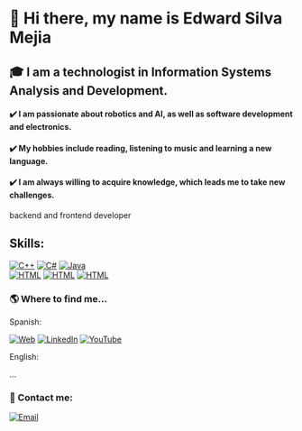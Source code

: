 
# :wave: Hi there, my name is Edward Silva Mejia
## :mortar_board: I am a technologist in Information Systems Analysis and Development.

<!--
**edwsilme/edwsilme** is a ✨ _special_ ✨ repository because its `README.md` (this file) appears on your GitHub profile.
-->

#### :heavy_check_mark: I am passionate about robotics and AI, as well as software development and electronics.
#### :heavy_check_mark: My hobbies include reading, listening to music and learning a new language.
#### :heavy_check_mark: I am always willing to acquire knowledge, which leads me to take new challenges.



backend and frontend developer

## Skills:

[![C++](https://img.shields.io/badge/-C%2B%2B-green)]()
[![C#](https://img.shields.io/badge/-C%23-blue)]()
[![Java](https://img.shields.io/badge/-Java-orange)]()
<br>
[![HTML](https://img.shields.io/badge/-html-blue)]()
[![HTML](https://img.shields.io/badge/-CSS-lightgrey)]()
[![HTML](https://img.shields.io/badge/-JS-yellow)]()


### :earth_americas: Where to find me...

Spanish:

[![Web](https://img.shields.io/badge/Mi_Sitio_Web-edwardsilvamejia-14a1f0?style=for-the-badge&logo=wordpress&logoColor=white&labelColor=101010)](http://www.geocities.ws/edwardsilvamejia/index.html)
[![LinkedIn](https://img.shields.io/badge/LinkedIn-eesilvamejia-0077B5?style=for-the-badge&logo=linkedin&logoColor=white&labelColor=101010)](https://www.linkedin.com/in/eesilvamejia/)
[![YouTube](https://img.shields.io/badge/YouTube-Eddwsilme_Ingeniería-FF0000?style=for-the-badge&logo=youtube&logoColor=white&labelColor=101010)](https://www.youtube.com/channel/UCnmSVKs4E8lwET4OwQAS5Xg)

English:

...

### :email: Contact me:

[![Email](https://img.shields.io/badge/Gmail.com-44a3f1?style=for-the-badge&logo=gmail&logoColor=white&labelColor=101010)](edwsilme1013@gmail.com)




